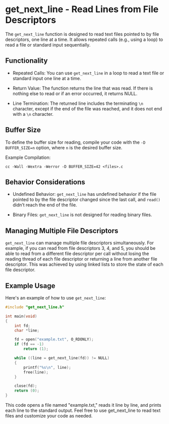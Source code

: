 # get_next_line - Read Lines from File Descriptors

The `get_next_line` function is designed to read text files pointed to by file descriptors, one line at a time. It allows repeated calls (e.g., using a loop) to read a file or standard input sequentially.

## Functionality

- Repeated Calls: You can use `get_next_line` in a loop to read a text file or standard input one line at a time.

- Return Value: The function returns the line that was read. If there is nothing else to read or if an error occurred, it returns NULL.

- Line Termination: The returned line includes the terminating `\n` character, except if the end of the file was reached, and it does not end with a `\n` character.

## Buffer Size

To define the buffer size for reading, compile your code with the `-D BUFFER_SIZE=n` option, where `n` is the desired buffer size.

Example Compilation:

~~~shell
cc -Wall -Wextra -Werror -D BUFFER_SIZE=42 <files>.c
~~~

## Behavior Considerations

- Undefined Behavior: `get_next_line` has undefined behavior if the file pointed to by the file descriptor changed since the last call, and `read()` didn’t reach the end of the file.

- Binary Files: `get_next_line` is not designed for reading binary files.

## Managing Multiple File Descriptors

`get_next_line` can manage multiple file descriptors simultaneously. For example, if you can read from file descriptors 3, 4, and 5, you should be able to read from a different file descriptor per call without losing the reading thread of each file descriptor or returning a line from another file descriptor. This was achieved by using linked lists to store the state of each file descriptor.

## Example Usage

Here's an example of how to use `get_next_line`:

```c
#include "get_next_line.h"

int main(void)
{
    int fd;
    char *line;

    fd = open("example.txt", O_RDONLY);
    if (fd == -1)
        return (1);

    while ((line = get_next_line(fd)) != NULL)
    {
        printf("%s\n", line);
        free(line);
    }

    close(fd);
    return (0);
}
```

This code opens a file named "example.txt," reads it line by line, and prints each line to the standard output. Feel free to use get_next_line to read text files and customize your code as needed.
